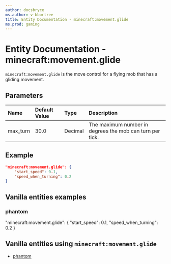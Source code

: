 ```yaml
---
author: docsbryce
ms.author: v-bbortree
title: Entity Documentation - minecraft:movement.glide
ms.prod: gaming
---
```


# Entity Documentation - minecraft:movement.glide

`minecraft:movement.glide` is the move control for a flying mob that has a gliding movement.

## Parameters

|Name |Default Value  |Type  |Description  |
|:----------|:----------|:----------|:----------|
| max_turn| 30.0| Decimal| The maximum number in degrees the mob can turn per tick. |

## Example

```json
"minecraft:movement.glide": {
    "start_speed": 0.1,
    "speed_when_turning": 0.2
}
```

## Vanilla entities examples

### phantom

"minecraft:movement.glide": {
    "start_speed": 0.1,
    "speed_when_turning": 0.2
}

## Vanilla entities using `minecraft:movement.glide`


- [phantom](../../../../Source/VanillaBehaviorPack_Snippets/entities/phantom.md)